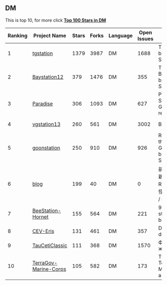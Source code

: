 ## DM

This is top 10, for more click **[Top 100 Stars in DM](Top100/DM.md)**

| Ranking | Project Name | Stars | Forks | Language | Open Issues | Description | Last Commit |
| ------- | ------------ | ----- | ----- | -------- | ----------- | ----------- | ----------- |
| 1 | [tgstation](https://github.com/tgstation/tgstation) | 1379 | 3987 | DM | 1688 | The /tg/station branch of SS13 | 2022-11-17T02:54:45Z |
| 2 | [Baystation12](https://github.com/Baystation12/Baystation12) | 379 | 1476 | DM | 355 | The code for Baystation12's branch of SS13 | 2022-11-17T02:01:33Z |
| 3 | [Paradise](https://github.com/ParadiseSS13/Paradise) | 306 | 1093 | DM | 627 | Paradise Station's GitHub main repository. | 2022-11-17T01:53:32Z |
| 4 | [vgstation13](https://github.com/vgstation-coders/vgstation13) | 260 | 561 | DM | 3002 | Butts | 2022-11-17T02:56:13Z |
| 5 | [goonstation](https://github.com/goonstation/goonstation) | 250 | 910 | DM | 926 | Repository for the Goonstation branch of SS13 | 2022-11-17T02:46:20Z |
| 6 | [blog](https://github.com/erbing/blog) | 199 | 40 | DM | 0 | 前端基础积累 / 新技术 / Vue / React / H5 / 奇怪的BUG / 面试 / 招聘 | 2020-04-01T16:58:50Z |
| 7 | [BeeStation-Hornet](https://github.com/BeeStation/BeeStation-Hornet) | 155 | 564 | DM | 221 | 99.95% station. 0.05% bees | 2022-11-17T02:32:05Z |
| 8 | [CEV-Eris](https://github.com/discordia-space/CEV-Eris) | 131 | 461 | DM | 357 | Death is our destination | 2022-11-16T23:22:15Z |
| 9 | [TauCetiClassic](https://github.com/TauCetiStation/TauCetiClassic) | 111 | 368 | DM | 1570 | Франкенштейн жив | 2022-11-17T00:22:55Z |
| 10 | [TerraGov-Marine-Corps](https://github.com/tgstation/TerraGov-Marine-Corps) | 105 | 582 | DM | 173 | TGMC: TerraGov Marine Corps, a SS13 mod | 2022-11-17T01:58:42Z |

